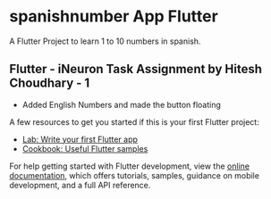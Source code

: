 # spanishnumber App Flutter

A Flutter Project to learn 1 to 10 numbers in spanish.

## Flutter - iNeuron Task Assignment by Hitesh Choudhary - 1

- Added English Numbers and made the button floating 

A few resources to get you started if this is your first Flutter project:

- [Lab: Write your first Flutter app](https://docs.flutter.dev/get-started/codelab)
- [Cookbook: Useful Flutter samples](https://docs.flutter.dev/cookbook)

For help getting started with Flutter development, view the
[online documentation](https://docs.flutter.dev/), which offers tutorials,
samples, guidance on mobile development, and a full API reference.
